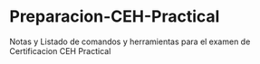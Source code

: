 # Preparacion-CEH-Practical
Notas y Listado de comandos y herramientas para el examen de Certificacion CEH Practical
